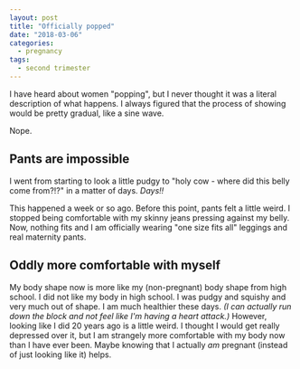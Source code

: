 ```yaml
---
layout: post
title: "Officially popped"
date: "2018-03-06"
categories:
  - pregnancy
tags:
  - second trimester
---
```


I have heard about women "popping", but I never thought it was a literal description of what happens. I always figured that the process of showing would be pretty gradual, like a sine wave.

Nope.

## Pants are impossible

I went from starting to look a little pudgy to "holy cow - where did this belly come from?!?" in a matter of days. _Days!!_

This happened a week or so ago. Before this point, pants felt a little weird. I stopped being comfortable with my skinny jeans pressing against my belly. Now, nothing fits and I am officially wearing "one size fits all" leggings and real maternity pants.

## Oddly more comfortable with myself

My body shape now is more like my (non-pregnant) body shape from high school. I did not like my body in high school. I was pudgy and squishy and very much out of shape. I am much healthier these days. _(I can actually run down the block and not feel like I'm having a heart attack.)_ However, looking like I did 20 years ago is a little weird. I thought I would get really depressed over it, but I am strangely more comfortable with my body now than I have ever been. Maybe knowing that I actually _am_ pregnant (instead of just looking like it) helps.
